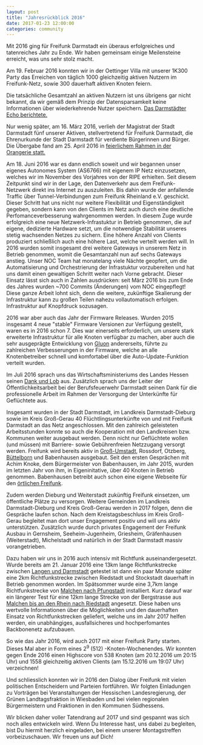 ```yaml
---
layout: post
title: "Jahresrückblick 2016"
date: 2017-01-23 12:00:00
categories: community
---
```

Mit 2016 ging für Freifunk Darmstadt ein überaus erfolgreiches und tatenreiches Jahr zu Ende. Wir haben gemeinsam einige Meilensteine erreicht, was uns sehr stolz macht.

Am 19. Februar 2016 konnten wir in der Oettinger Villa mit unserer 1K300 Party das Erreichen von täglich 1000 gleichzeitig aktiven Nutzern im Freifunk-Netz, sowie 300 dauerhaft aktiven Knoten feiern.

<!--*-->

Die tatsächliche Gesamtzahl an aktiven Nutzern ist uns übrigens gar nicht bekannt, da wir gemäß dem Prinzip der Datensparsamkeit keine Informationen über wiederkehrende Nutzer speichern. [Das Darmstädter Echo berichtete.](http://www.echo-online.de/lokales/darmstadt/weiterknuepfen-am-offenen-wlan-netz_16661770.htm)

Nur wenig später, am 16. März 2016, verlieh der Magistrat der Stadt Darmstadt fünf unserer Aktiven, stellvertretend für Freifunk Darmstadt, die Ehrenurkunde der Stadt Darmstadt für verdiente Bürgerinnen und Bürger. Die Übergabe fand am 25. April 2016 in [feierlichem Rahmen in der Orangerie statt.](/news/2016/04/26/ehrenurkunde/)

Am 18. Juni 2016 war es dann endlich soweit und wir begannen unser eigenes Autonomes System (AS6766) mit eigenem IP Netz einzusetzen, welches wir im November des Vorjahres von der RIPE erhielten. Seit diesem Zeitpunkt sind wir in der Lage, den Datenverkehr aus dem Freifunk-Netzwerk direkt ins Internet zu auszuleiten. Bis dahin wurde der anfallende Traffic über Tunnel-Verbindungen zum Freifunk Rheinland e.V. geschickt. Dieser Schritt hat uns nicht nur weitere Flexibilität und Eigenständigkeit gegeben, sondern kann von den Clients im Netz auch durch eine deutliche Perfomanceverbesserung wahrgenommen werden.
In diesem Zuge wurde erfolgreich eine neue Netzwerk-Infrastuktur in Betrieb genommen, die auf eigene, dedizierte Hardware setzt, um die notwendige Stabilität unseres stetig wachsenden Netzes zu sichern. Eine höhere Anzahl von Clients produziert schließlich auch eine höhere Last, welche verteilt werden will. In 2016 wurden somit insgesamt drei weitere Gateways in unserem Netz in Betrieb genommen, womit die Gesamtanzahl nun auf  sechs Gateways anstieg.
Unser NOC Team hat monatelang viele Nächte geopfert, um die Automatisierung und Orchestrierung der Infrastuktur vorzubereiten und hat uns damit einen gewaltigen Schritt weiter nach Vorne gebracht. Dieser Einsatz lässt sich auch in Zahlen ausdrücken: seit März 2016 bis zum Ende des Jahres wurden ~700 Commits (Änderungen) vom NOC eingepflegt! Diese ganze Arbeit lohnt sich, denn die weitere, zukünftige Skalierung der Infrastruktur kann zu großen Teilen nahezu vollautomatisch erfolgen. Infrastruktur auf Knopfdruck sozusagen.

2016 war aber auch das Jahr der Firmware Releases. Wurden 2015 insgesamt 4 neue "stable" Firmware Versionen zur Verfügung gestellt, waren es in 2016 schon 7. Dies war einerseits erforderlich, um unsere stark erweiterte Infrastruktur für alle Knoten verfügbar zu machen, aber auch die sehr ausgeprägte Entwicklung von [Gluon](https://wiki.freifunk.net/Freifunk_Firmware_Gluon) andererseits, führte zu zahlreichen Verbesserungen in der Firmware, welche an alle Knotenbetreiber schnell und komfortabel über die Auto-Update-Funktion verteilt wurden.

Im Juli 2016 sprach uns das Wirtschaftsministeriums des Landes Hessen seinen [Dank und Lob](https://twitter.com/FreifunkDA/status/755153530877517824) aus. Zusätzlich sprach uns der Leiter der Öffentlichkeitsarbeit bei der Berufsfeuerwehr Darmstadt seinen Dank für die professionelle Arbeit im Rahmen der Versorgung der Unterkünfte für Geflüchtete aus.

Insgesamt wurden in der Stadt Darmstadt, im Landkreis Darmstadt-Dieburg sowie im Kreis Groß-Gerau 40 Flüchtlingsunterkünfte von und mit Freifunk Darmstadt an das Netz angeschlossen. Mit den zahlreich geleisteten Arbeitsstunden konnte so auch die Kooperation mit den Landkreisen bzw. Kommunen weiter ausgebaut werden. Denn nicht nur Geflüchtete wollen (und müssen) mit Barriere- sowie Gebührenfreien Netzzugang versorgt werden.
Freifunk wird bereits aktiv in [Groß-Umstadt](http://www.gross-umstadt.de/de/1475131138-freies-wlan-auf-dem-umstaedter-marktplatz), Rossdorf, Otzberg, [Büttelborn](http://www.echo-online.de/lokales/kreis-gross-gerau/buettelborn/glb-zielt-auf-kostenloses-surfen-am-rathaus_16586433.htm) und Babenhausen ausgebaut. Seit den ersten Gesprächen mit Achim Knoke, dem Bürgermeister von Babenhausen, im Jahr 2015, wurden im letzten Jahr von ihm, in Eigeninitative, über 40 Knoten in Betrieb genommen. Babenhausen betreibt auch schon eine eigene Webseite für den [örtlichen Freifunk](https://freifunk.babenhausen.de/historie/).

Zudem werden Dieburg und Weiterstadt zukünftig Freifunk einsetzen, um öffentliche Plätze zu versorgen. Weitere Gemeinden im Landkreis Darmstadt-Dieburg und Kreis Groß-Gerau werden in 2017 folgen, denn die Gespräche laufen schon. Nach dem Kreistagsbeschluss im Kreis Groß-Gerau begleitet man dort unser Engagement positiv und will uns aktiv unterstützen.
Zusätzlich wurde durch privates Engagement der Freifunk Ausbau in Gernsheim, Seeheim-Jugenheim, Griesheim, Gräfenhausen (Weiterstadt), Michelstadt und natürlich in der Stadt Darmstadt massiv vorangetrieben.

Dazu haben wir uns in 2016 auch intensiv mit Richtfunk auseinandergesetzt. Wurde bereits am 21. Januar 2016 eine 13km lange Richtfunkstrecke zwischen [Langen und Darmstadt](https://twitter.com/FreifunkDA/status/692400142935289858) getestet ist dann ein paar Monate später eine 2km Richtfunkstrecke zwischen Riedstadt und Stockstadt dauerhaft in Betrieb genommen worden. Im Spätsommer wurde eine 3,7km lange Richtfunkstrecke von [Malchen nach Pfungstadt](https://twitter.com/FreifunkDA/status/754043026985582592) installiert. Kurz darauf war ein längerer Test für eine 12km lange Strecke von der Bergstrasse aus [Malchen bis an den Rhein nach Riedstadt](https://twitter.com/Dirk_S_/status/764189934991319040) angesetzt. Diese haben uns wertvolle Informationen über die Möglichkeiten und den dauerhaften Einsatz von Richtfunkstrecken geliefert, welche uns im Jahr 2017 helfen werden, ein unabhängiges, ausfallsicheres und hochperfomantes Backbonenetz aufzubauen.

So wie das Jahr 2016, wird auch 2017 mit einer Freifunk Party starten. Dieses Mal aber in Form eines 2<sup>9</sup> (512) -Knoten-Wochenendes. Wir konnten gegen Ende 2016 einen Highscore von 538 Knoten (am 20.12.2016 um 20:15 Uhr) und 1558 gleichzeitig aktiven Clients (am 15.12.2016 um 19:07 Uhr) verzeichnen!

Und schliesslich konnten wir in 2016 den Dialog über Freifunk mit vielen politischen Entscheidern und Parteien fortführen. Wir folgten Einladungen zu Vorträgen bei Veranstaltungen der Hessischen Landesregierung, der Grünen Landtagsfraktion in Wiesbaden und bei vielen regionalen Bürgermeistern und Fraktionen in den Kommunen Südhessens.

Wir blicken daher voller Tatendrang auf 2017 und sind gespannt was sich noch alles entwickeln wird. Wenn Du Interesse hast, uns dabei zu begleiten, bist Du hiermit herzlich eingeladen, bei einem unserer Montagstreffen vorbeizuschauen. Wir freuen uns auf Dich!

